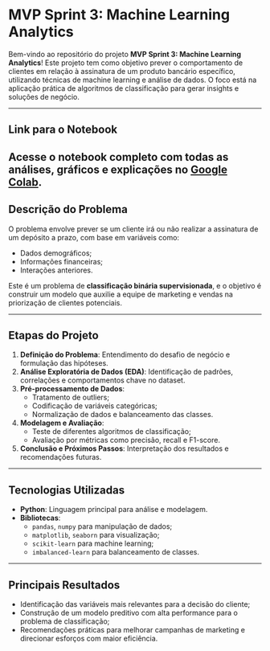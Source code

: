 # **MVP Sprint 3: Machine Learning Analytics**

Bem-vindo ao repositório do projeto **MVP Sprint 3: Machine Learning Analytics**!
Este projeto tem como objetivo prever o comportamento de clientes em relação à assinatura de um produto bancário específico, utilizando técnicas de machine learning e análise de dados. O foco está na aplicação prática de algoritmos de classificação para gerar insights e soluções de negócio.

---
## **Link para o Notebook**

Acesse o notebook completo com todas as análises, gráficos e explicações no [Google Colab](https://colab.research.google.com/github/Danielbalthazar/MVP-Sprint-Machine-Learning-Analytics/blob/main/MVP_Machine_Learning_Analytics.ipynb).
---
## **Descrição do Problema**

O problema envolve prever se um cliente irá ou não realizar a assinatura de um depósito a prazo, com base em variáveis como:
- Dados demográficos;
- Informações financeiras;
- Interações anteriores.

Este é um problema de **classificação binária supervisionada**, e o objetivo é construir um modelo que auxilie a equipe de marketing e vendas na priorização de clientes potenciais.

---

## **Etapas do Projeto**

1. **Definição do Problema**: Entendimento do desafio de negócio e formulação das hipóteses.
2. **Análise Exploratória de Dados (EDA)**: Identificação de padrões, correlações e comportamentos chave no dataset.
3. **Pré-processamento de Dados**:
   - Tratamento de outliers;
   - Codificação de variáveis categóricas;
   - Normalização de dados e balanceamento das classes.
4. **Modelagem e Avaliação**:
   - Teste de diferentes algoritmos de classificação;
   - Avaliação por métricas como precisão, recall e F1-score.
5. **Conclusão e Próximos Passos**: Interpretação dos resultados e recomendações futuras.

---

## **Tecnologias Utilizadas**

- **Python**: Linguagem principal para análise e modelagem.
- **Bibliotecas**:
  - `pandas`, `numpy` para manipulação de dados;
  - `matplotlib`, `seaborn` para visualização;
  - `scikit-learn` para machine learning;
  - `imbalanced-learn` para balanceamento de classes.

---

## **Principais Resultados**

- Identificação das variáveis mais relevantes para a decisão do cliente;
- Construção de um modelo preditivo com alta performance para o problema de classificação;
- Recomendações práticas para melhorar campanhas de marketing e direcionar esforços com maior eficiência.
